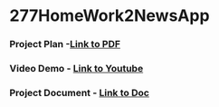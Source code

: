 # 277HomeWork2NewsApp



### Project Plan  -[Link to PDF ](https://github.com/srujana-koripalli/277HomeWork2NewsApp/tree/master/Project%20Plan)
### Video Demo - [Link to Youtube](https://www.youtube.com/watch?v=BxbVjMEKTIE)
### Project Document - [Link to Doc](https://github.com/srujana-koripalli/277HomeWork2NewsApp/tree/master/ProjectDocument)

